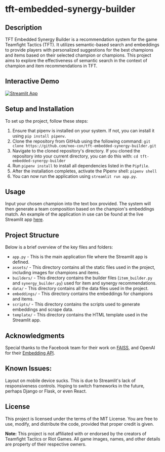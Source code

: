 # tft-embedded-synergy-builder


## Description
TFT Embedded Synergy Builder is a recommendation system for the game Teamfight Tactics (TFT). It utilizes semantic-based search and embeddings to provide players with personalized suggestions for the best champions and items based on their selected champion or champions. This project aims to explore the effectiveness of semantic search in the context of champion and item recommendations in TFT.

## Interactive Demo

[![Streamlit App](https://static.streamlit.io/badges/streamlit_badge_black_white.svg)](https://tft-embedded.streamlit.app/)

## Setup and Installation
To set up the project, follow these steps:

1. Ensure that pipenv is installed on your system. If not, you can install it using `pip install pipenv`.
2. Clone the repository from GitHub using the following command: `git clone https://github.com/neo-con/tft-embedded-synergy-builder.git`
3. Navigate to the cloned repository's directory. If you cloned the repository into your current directory, you can do this with: `cd tft-embedded-synergy-builder`
4. Run `pipenv install` to install all dependencies listed in the `Pipfile`. 
5. After the installation completes, activate the Pipenv shell: `pipenv shell`
6. You can now run the application using `streamlit run app.py`.

## Usage
Input your chosen champion into the text box provided. The system will then generate a team composition based on the champion's embeddings match. An example of the application in use can be found at the live Streamlit app [here](https://tft-embedded.streamlit.app).

## Project Structure
Below is a brief overview of the key files and folders:

- `app.py` - This is the main application file where the Streamlit app is defined.
- `assets/` - This directory contains all the static files used in the project, including images for champions and items.
- `builders/` - This directory contains the builder files (`item_builder.py` and `synergy_builder.py`) used for item and synergy recommendations.
- `data/` - This directory contains all the data files used in the project.
- `embeddings/` - This directory contains the embeddings for champions and items.
- `scripts/` - This directory contains the scripts used to generate embeddings and scrape data.
- `template/` - This directory contains the HTML template used in the Streamlit app.

## Acknowledgments
Special thanks to the Facebook team for their work on [FAISS](https://github.com/facebookresearch/faiss), and OpenAI for their [Embedding API](https://platform.openai.com/docs/guides/embeddings).

## Known Issues:
Layout on mobile device sucks. This is due to Streamlit's lack of responsiveness controls. Hoping to switch frameworks in the future, perhaps Django or Flask, or even React.

## License
This project is licensed under the terms of the MIT License. You are free to use, modify, and distribute the code, provided that proper credit is given.

**Note:** This project is not affiliated with or endorsed by the creators of Teamfight Tactics or Riot Games. All game images, names, and other details are property of their respective owners.

